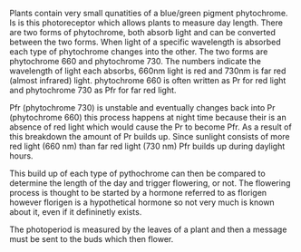 Plants contain very small qunatities of a blue/green pigment phytochrome. Is is this photoreceptor
which allows plants to measure day length. There are two forms of phytochrome, both absorb light
and can be converted between the two forms. When light of a specific wavelength is absorbed each
type of phytochrome changes into the other. The two forms are phytochrome 660 and phytochrome 730.
The numbers indicate the wavelength of light each absorbs, 660nm light is red and 730nm is far red
(almost infrared) light. phytochrome 660 is often written as Pr for red light and phytochrome 730 as Pfr
for far red light. 

Pfr (phytochrome 730) is unstable and eventually changes back into Pr (phytochrome 660) this
process happens at night time because their is an absence of red light which would cause the Pr to
become Pfr. As a result of this breakdown the amount of Pr builds up. Since sunlight consists of
more red light (660 nm) than far red light (730 nm) Pfr builds up during daylight hours.

This build up of each type of pythochrome can then be compared to determine the length of the day
and trigger flowering, or not. The flowering process is thought to be started by a hormone
referred to as florigen however florigen is a hypothetical hormone so not very much is known about
it, even if it defininetly exists.

The photoperiod is measured by the leaves of a plant and then a message must be sent to the buds
which then flower.
